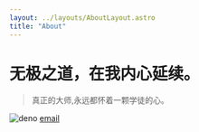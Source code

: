 ```yaml
---
layout: ../layouts/AboutLayout.astro
title: "About"
---
```


# 无极之道，在我内心延续。

> 真正的大师,永远都怀着一颗学徒的心。

![deno](/assets/images/about/self.jpg)
[email](mailto:me@jiajiwei.top)

